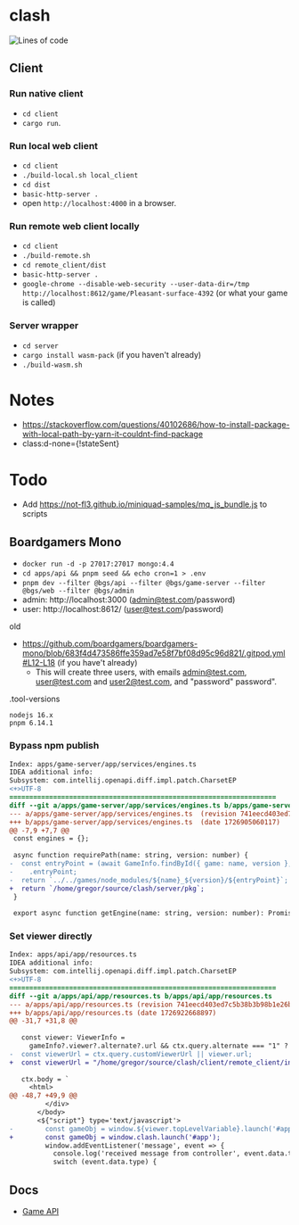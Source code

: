 # clash

![Lines of code](https://img.shields.io/tokei/lines/github/boardgamers/clash)

## Client

### Run native client

- `cd client`
- `cargo run`.

### Run local web client

- `cd client`
- `./build-local.sh local_client`
- `cd dist`
- `basic-http-server .`
- open `http://localhost:4000` in a browser.

### Run remote web client locally

- `cd client`
- `./build-remote.sh`
- `cd remote_client/dist`
- `basic-http-server .`
- `google-chrome --disable-web-security --user-data-dir=/tmp http://localhost:8612/game/Pleasant-surface-4392` (or what
  your game is called)

### Server wrapper

- `cd server`
- `cargo install wasm-pack` (if you haven't already)
- `./build-wasm.sh`

# Notes

- https://stackoverflow.com/questions/40102686/how-to-install-package-with-local-path-by-yarn-it-couldnt-find-package
- class:d-none={!stateSent}

# Todo

- Add https://not-fl3.github.io/miniquad-samples/mq_js_bundle.js to scripts

## Boardgamers Mono

- `docker run -d -p 27017:27017 mongo:4.4`
- `cd apps/api && pnpm seed && echo cron=1 > .env`
- `pnpm dev --filter @bgs/api --filter @bgs/game-server --filter @bgs/web --filter @bgs/admin`
- admin: http://localhost:3000 (admin@test.com/password)
- user: http://localhost:8612/ (user@test.com/password)

old

- https://github.com/boardgamers/boardgamers-mono/blob/683f4d473586ffe359ad7e58f7bf08d95c96d821/.gitpod.yml#L12-L18 (if
  you have't already)
    - This will create three users, with emails admin@test.com, user@test.com and user2@test.com, and "password"
      password".

.tool-versions

```
nodejs 16.x
pnpm 6.14.1
```

### Bypass npm publish

```diff
Index: apps/game-server/app/services/engines.ts
IDEA additional info:
Subsystem: com.intellij.openapi.diff.impl.patch.CharsetEP
<+>UTF-8
===================================================================
diff --git a/apps/game-server/app/services/engines.ts b/apps/game-server/app/services/engines.ts
--- a/apps/game-server/app/services/engines.ts	(revision 741eecd403ed7c5b38b3b98b1e26be8a502cafc0)
+++ b/apps/game-server/app/services/engines.ts	(date 1726905060117)
@@ -7,9 +7,7 @@
 const engines = {};
 
 async function requirePath(name: string, version: number) {
-  const entryPoint = (await GameInfo.findById({ game: name, version }, "engine.entryPoint", { lean: true })).engine
-    .entryPoint;
-  return `../../games/node_modules/${name}_${version}/${entryPoint}`;
+  return `/home/gregor/source/clash/server/pkg`;
 }
 
 export async function getEngine(name: string, version: number): Promise<Engine> {
```

### Set viewer directly

```diff
Index: apps/api/app/resources.ts
IDEA additional info:
Subsystem: com.intellij.openapi.diff.impl.patch.CharsetEP
<+>UTF-8
===================================================================
diff --git a/apps/api/app/resources.ts b/apps/api/app/resources.ts
--- a/apps/api/app/resources.ts	(revision 741eecd403ed7c5b38b3b98b1e26be8a502cafc0)
+++ b/apps/api/app/resources.ts	(date 1726922668897)
@@ -31,7 +31,8 @@
 
   const viewer: ViewerInfo =
     gameInfo?.viewer?.alternate?.url && ctx.query.alternate === "1" ? gameInfo?.viewer.alternate : gameInfo.viewer;
-  const viewerUrl = ctx.query.customViewerUrl || viewer.url;
+  const viewerUrl = "/home/gregor/source/clash/client/remote_client/index.js";
 
   ctx.body = `
     <html>
@@ -48,7 +49,9 @@
         </div>
       </body>
       <${"script"} type='text/javascript'>
-        const gameObj = window.${viewer.topLevelVariable}.launch('#app');
+        const gameObj = window.clash.launch('#app');
         window.addEventListener('message', event => {
           console.log('received message from controller', event.data.type, JSON.parse(JSON.stringify(event.data)));
           switch (event.data.type) {
```

## Docs

- [Game API](https://docs.boardgamers.space/guide/engine-api.html)
